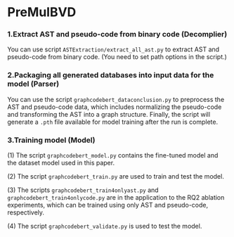 # PreMulBVD

### 1.Extract AST and pseudo-code from binary code (Decomplier)
You can use script `ASTExtraction/extract_all_ast.py` to extract AST and pseudo-code from binary code. (You need to set path options in the script.)

### 2.Packaging all generated databases into input data for the model (Parser)
You can use the script `graphcodebert_dataconclusion.py` to preprocess the AST and pseudo-code data, which includes normalizing the pseudo-code and transforming the AST into a graph structure. Finally, the script will generate a `.pth` file available for model training after the run is complete.

### 3.Training model (Model)
(1) The script `graphcodebert_model.py` contains the fine-tuned model and the dataset model used in this paper. 

(2) The script `graphcodebert_train.py` are used to train and test the model. 

(3) The scripts `graphcodebert_train4onlyast.py` and `graphcodebert_train4onlycode.py` are in the application to the RQ2 ablation experiments, which can be trained using only AST and pseudo-code, respectively.

(4) The script `graphcodebert_validate.py` is used to test the model.
